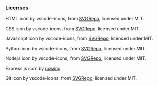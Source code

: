 



### Licenses
HTML icon by vscode-icons, from [SVGRepo](https://www.svgrepo.com/svg/373669/html), licensed under MIT.

CSS icon by vscode-icons, from [SVGRepo](https://www.svgrepo.com/svg/373535/css), licensed under MIT.

Javascript icon by vscode-icons, from [SVGRepo](https://www.svgrepo.com/svg/373705/js-official), licensed under MIT.

Python icon by vscode-icons, from [SVGRepo](https://www.svgrepo.com/svg/374016/python), licensed under MIT.

Nodejs icon by vscode-icons, from [SVGRepo](https://www.svgrepo.com/svg/373929/node), licensed under MIT. 

Express js icon by [uxwing](https://uxwing.com/express-js-icon/)

Git icon by vscode-icons, from [SVGRepo](https://www.svgrepo.com/svg/373623/git), licensed under MIT. 
